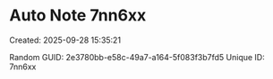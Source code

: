 ﻿# Auto Note 7nn6xx
Created: 2025-09-28 15:35:21

Random GUID: 2e3780bb-e58c-49a7-a164-5f083f3b7fd5
Unique ID: 7nn6xx
